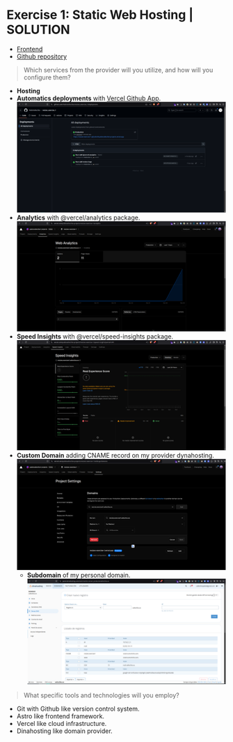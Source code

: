 # Exercise 1: Static Web Hosting | SOLUTION
- [Frontend](https://resizes.exercise1.vallecillos.es/)
- [Github repository](https://github.com/PabloVallecillos/resizes_exercise_1)

> Which services from the provider will you utilize, and how will you configure them?

- **Hosting**
- **Automatics deployments** with [Vercel Github App](https://github.com/apps/vercel).
![Automatics deployments](assets/vercel/automatics-deployments.png)
- **Analytics** with @vercel/analytics package.
![Web Analytics](assets/vercel/web-analytics.png)
- **Speed Insights** with @vercel/speed-insights package.
![Speed Insights](assets/vercel/speed-insights.png)
- **Custom Domain** adding CNAME record on my provider dynahosting.
![Vercel Custom Domain](assets/vercel/custom-domain.png)
  - **Subdomain** of my personal domain.
    ![Dinahosting Subdomain](assets/dinahosting.png)

> What specific tools and technologies will you employ?

- Git with Github like version control system.
- Astro like frontend framework.
- Vercel like cloud infrastructure.
- Dinahosting like domain provider.

